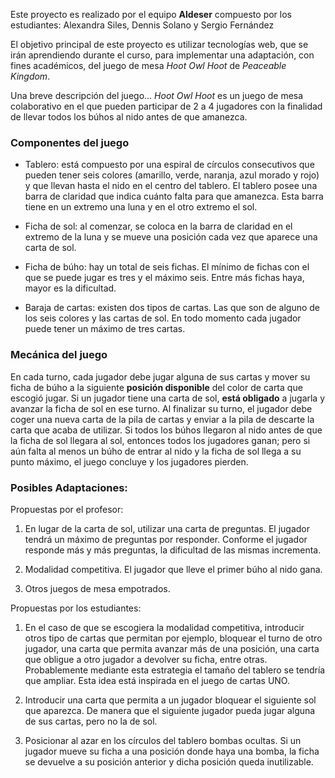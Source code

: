 Este proyecto es realizado por el equipo **Aldeser** compuesto por los estudiantes: Alexandra Siles, Dennis Solano y Sergio Fernández

El objetivo principal de este proyecto es utilizar tecnologías web, que se irán aprendiendo durante el curso, para implementar una adaptación, con fines académicos, del juego de mesa *Hoot Owl Hoot* de   *Peaceable Kingdom*.

Una breve descripción del juego... *Hoot Owl Hoot* es un juego de mesa colaborativo en el que pueden participar de 2 a 4 jugadores con la finalidad de llevar todos los búhos al nido antes de que amanezca. 

### Componentes del juego

 - Tablero: está compuesto por una espiral de círculos consecutivos que pueden tener seis colores (amarillo, verde, naranja, azul morado y rojo) y que llevan hasta el nido en el centro del tablero. El tablero posee una barra de claridad que indica cuánto falta para que amanezca. Esta barra tiene en un extremo una luna y en el otro extremo el sol.
 
 - Ficha de sol: al comenzar, se coloca en la barra de claridad en el extremo de la luna y se mueve una posición cada vez que aparece una carta de sol.
 
 - Ficha de búho: hay un total de seis fichas. El mínimo de fichas con el que se puede jugar es tres y el máximo seis. Entre más fichas haya, mayor es la dificultad.
 
 - Baraja de cartas: existen dos tipos de cartas. Las que son de alguno de los seis colores y las cartas de sol. En todo momento cada jugador puede tener un máximo de tres cartas.

### Mecánica del juego

En cada turno, cada jugador debe jugar alguna de sus cartas y mover su ficha de búho a la siguiente **posición disponible** del color de carta que escogió jugar. Si un jugador tiene una carta de sol, **está obligado** a jugarla y avanzar la ficha de sol en ese turno. Al finalizar su turno, el jugador debe coger una nueva carta de la pila de cartas y enviar a la pila de descarte la carta que acaba de utilizar. Si todos los búhos llegaron al nido antes de que la ficha de sol llegara al sol, entonces todos los jugadores ganan; pero si aún falta al menos un búho de entrar al nido y la ficha de sol llega a su punto máximo, el juego concluye y los jugadores pierden.

### Posibles Adaptaciones:

Propuestas por el profesor:

 1. En lugar de la carta de sol, utilizar una carta de preguntas. El jugador tendrá un máximo de preguntas por responder. Conforme el jugador responde más y más preguntas, la dificultad de las mismas incrementa.
 
 2. Modalidad competitiva. El jugador que lleve el primer búho al nido gana.
 
 4. Otros juegos de mesa empotrados.

Propuestas por los estudiantes:

 1. En el caso de que se escogiera la modalidad competitiva, introducir otros tipo de cartas que permitan por ejemplo, bloquear el turno de otro jugador, una carta que permita avanzar más de una posición, una carta que obligue a otro jugador a devolver su ficha, entre otras. Probablemente mediante esta estrategia el tamaño del tablero se tendría que ampliar. Esta idea está inspirada en el juego de cartas UNO.
 
 2. Introducir una carta que permita a un jugador bloquear el siguiente sol que aparezca. De manera que el siguiente jugador pueda jugar alguna de sus cartas, pero no la de sol.
 
 3. Posicionar al azar en los círculos del tablero bombas ocultas. Si un jugador mueve su ficha a una posición donde haya una bomba, la ficha se devuelve a su posición anterior y dicha posición queda inutilizable.
